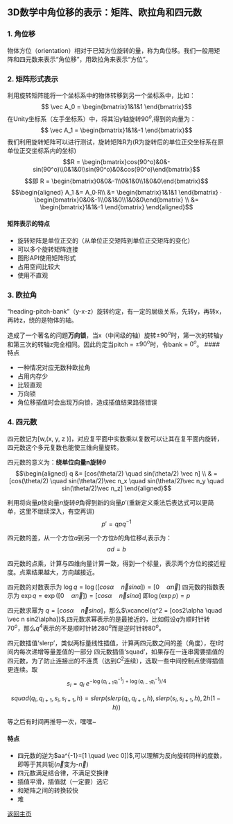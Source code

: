 <head>
    <script src="https://cdn.mathjax.org/mathjax/latest/MathJax.js?config=TeX-AMS-MML_HTMLorMML" type="text/javascript"></script>
    <script type="text/x-mathjax-config">
        MathJax.Hub.Config({
            tex2jax: {
            skipTags: ['script', 'noscript', 'style', 'textarea', 'pre'],
            inlineMath: [['$','$']]
            }
        });
    </script>
</head>

## 3D数学中角位移的表示：矩阵、欧拉角和四元数

### 1. 角位移

物体方位（orientation）相对于已知方位旋转的量，称为角位移。我们一般用矩阵和四元数来表示“角位移”，用欧拉角来表示“方位”。

### 2. 矩阵形式表示
利用旋转矩阵能将一个坐标系中的物体转移到另一个坐标系中，比如：
$$ \vec A_0 = \begin{bmatrix}1&1&1 \end{bmatrix}$$
在Unity坐标系（左手坐标系）中，将其沿y轴旋转$90^o$,得到的向量为：
$$ \vec A_1 = \begin{bmatrix}1&1&-1 \end{bmatrix}$$
我们利用旋转矩阵可以进行测试，旋转矩阵R为(R为旋转后的单位正交坐标系在原单位正交坐标系内的坐标)
$$R = \begin{bmatrix}cos(90^o)&0&-sin(90^o)\\0&1&0\\sin(90^o)&0&cos(90^o)\end{bmatrix}$$
$$即 R = \begin{bmatrix}0&0&-1\\0&1&0\\1&0&0\end{bmatrix}$$
$$\begin{aligned} A_1  &= A_0·R\\
&= \begin{bmatrix}1&1&1 \end{bmatrix} · \begin{bmatrix}0&0&-1\\0&1&0\\1&0&0\end{bmatrix} \\
&= \begin{bmatrix}1&1&-1 \end{bmatrix}
\end{aligned}$$
#### 矩阵表示的特点
- 旋转矩阵是单位正交的（从单位正交矩阵到单位正交矩阵的变化）
- 可以多个旋转矩阵连接
- 图形API使用矩阵形式
- 占用空间比较大
- 使用不直观

### 3. 欧拉角
“heading-pitch-bank”（y-x-z）旋转约定，有一定的层级关系，先转y，再转x，再转z，绕的是物体的轴。

造成了一个著名的问题**万向锁**，当x（中间级的轴）旋转±$90^o$时，第一次的转轴y和第三次的转轴z完全相同。因此约定当pitch = ±$90^o$时，令bank = $0^o$。
####特点
- 一种情况对应无数种欧拉角
- 占用内存少
- 比较直观
- 万向锁
- 角位移插值时会出现万向锁，造成插值结果路径错误

### 4. 四元数
四元数记为[w,(x, y, z )]，对应复平面中实数乘以复数可以让其在复平面内旋转，四元数这个多元复数也能使三维向量旋转。

四元数的意义为：**绕单位向量n旋转$\theta$**
$$\begin{aligned} q &=  [cos(\theta/2) \quad sin(\theta/2) \vec n] \\
& = [cos(\theta/2) \quad sin(\theta/2)\vec n_x  \quad sin(\theta/2)\vec n_y \quad sin(\theta/2)\vec n_z]
\end{aligned}$$

利用将向量$p$绕向量$n$旋转$\theta$角得到新的向量$p'$(重新定义乘法后表达式可以更简单，这里不继续深入，有空再讲)$$p' = qpq^{-1}$$

四元数的差，从一个方位$a$到另一个方位$b$的角位移$d$,表示为：$$ad = b$$

四元数的点乘，计算与四维向量计算一致，得到一个标量，表示两个方位的接近程度。点乘结果越大，方向越接近。


四元数的对数表示为 $\log q = \log ([cos\alpha \quad \vec n sin\alpha])= [0 \quad \alpha \vec n]$
四元数的指数表示为 $\exp q = \exp ([0 \quad \alpha \vec n])= [cos\alpha \quad \vec n sin\alpha]$
即$\log{(\exp p)} = p$


四元数求幂为 $q = [cos\alpha \quad \vec n sin\alpha]$，那么$\xcancel{q^2 = [cos2\alpha \quad \vec n sin2\alpha]}$,四元数求幂表示的是最接近的，比如假设$q$为顺时针转$70^o$，那么$q^4$表示的不是顺时针转$280^o$而是逆时针转$80^o$。

四元数插值‘slerp’，类似两标量线性插值，计算两四元数之间的差（角度），在t时间内每次递增等量差值的一部分
四元数插值‘squad’，如果存在一连串需要插值的四元数，为了防止连接出的不连贯（达到$C^2$连续），选取一些中间控制点使得插值更连续。取
$$s_i = q_i \ e^{-{\log(q_{i+1}{q_i}^{-1})+\log(q_{i-1}{q_i}^{-1})}/4}$$

$$squad(q_i,q_{i+1},s_i,s_{i+1},h)=slerp(slerp(q_i,q_{i+1},h),slerp(s_i,s_{i+1},h),2h(1-h))$$

等之后有时间再推导一次，嘿嘿~

#### 特点
- 四元数的逆为$aa^{-1}=[1 \quad \vec 0])$,可以理解为反向旋转同样的度数，即等于其共轭($\vec n$变为-$\vec n$)
- 四元数满足结合律，不满足交换律
- 插值平滑，插值就（一定要）选它
- 和矩阵之间的转换较快
- 难

[返回主页](https://kimomi.github.io/)

